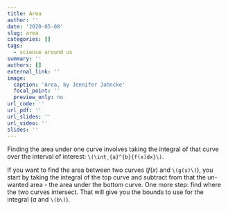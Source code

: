 ```yaml
---
title: Area
author: ''
date: '2020-05-08'
slug: area
categories: []
tags:
  - science around us
summary: ''
authors: []
external_link: ''
image:
  caption: 'Area, by Jennifer Jahncke'
  focal_point: ''
  preview_only: no
url_code: ''
url_pdf: ''
url_slides: ''
url_video: ''
slides: ''
---
```


Finding the area under one curve involves taking the integral of that curve over the interval of interest: `\(\int_{a}^{b}{f(x)dx}\)`. 

If you want to find the area between two curves ($f(x)$ and `\(g(x)\)`), you start by taking the integral of the top curve and subtract from that the un-wanted area - the area under the bottom curve. One more step: find where the two curves intersect. That will give you the bounds to use for the integral ($a$ and `\(b\)`).
